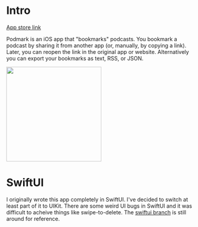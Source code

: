 # Intro 

[App store link](https://apps.apple.com/us/app/podmark/id1546743310)

Podmark is an iOS app that "bookmarks" podcasts. You bookmark a podcast by sharing it from another app (or, manually, by copying a link). Later, you can reopen the link in the original app or website. Alternatively you can export your bookmarks as text, RSS, or JSON.

<img src="example.gif" width="250" />

# SwiftUI

I originally wrote this app completely in SwiftUI. I've decided to switch at least part of it to UIKit. There are some weird UI bugs in SwiftUI and it was difficult to acheive things like swipe-to-delete. The [swiftui branch](https://github.com/davidalbers/podmark-ios/tree/swiftui) is still around for reference.
